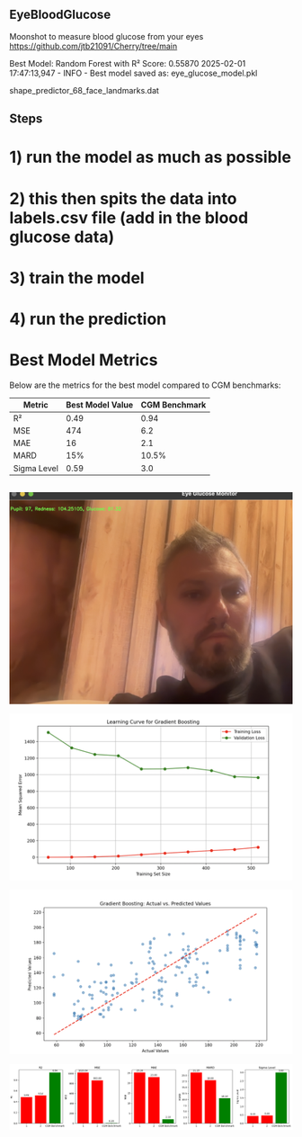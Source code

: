 ## EyeBloodGlucose
Moonshot to measure blood glucose from your eyes
https://github.com/jtb21091/Cherry/tree/main

Best Model: Random Forest with R² Score: 0.55870
2025-02-01 17:47:13,947 - INFO - Best model saved as: eye_glucose_model.pkl

shape_predictor_68_face_landmarks.dat

## Steps

# 1) run the model as much as possible
# 2) this then spits the data into labels.csv file (add in the blood glucose data)
# 3) train the model
# 4) run the prediction

# Best Model Metrics

Below are the metrics for the best model compared to CGM benchmarks:

| Metric       | Best Model Value | CGM Benchmark |
|--------------|------------------|---------------|
| R²           | 0.49             | 0.94          |
| MSE          | 474              | 6.2           |
| MAE          | 16               | 2.1           |
| MARD         | 15%              | 10.5%         |
| Sigma Level  | 0.59             | 3.0           |


##

![Image](pngfiles/1.png)

![Image](pngfiles/2.png)

![Image](pngfiles/3.png)

![Image](pngfiles/4.png)
